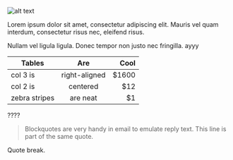 ![alt text]( http://www.cats.org.uk/uploads/images/featurebox_sidebar_kids/grief-and-loss.jpg "Logo Title Text 1")

Lorem ipsum dolor sit amet, consectetur adipiscing elit. Mauris vel quam interdum, consectetur risus nec, eleifend risus.

Nullam vel ligula ligula. Donec tempor non justo nec fringilla.
ayyy

| Tables        | Are           | Cool  |
| ------------- |:-------------:| -----:|
| col 3 is      | right-aligned | $1600 |
| col 2 is      | centered      |   $12 |
| zebra stripes | are neat      |    $1 |

????

> Blockquotes are very handy in email to emulate reply text.
> This line is part of the same quote.

Quote break.
